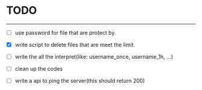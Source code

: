 # TODO
---

- [ ] use password for file that are protect by.
- [x] write script to delete files that are meet the limit.
- [ ] write the all the interpret(like: username_once, username_1h, ...)
- [ ] clean up the codes
- [ ] write a api to ping the server(this should return 200)

